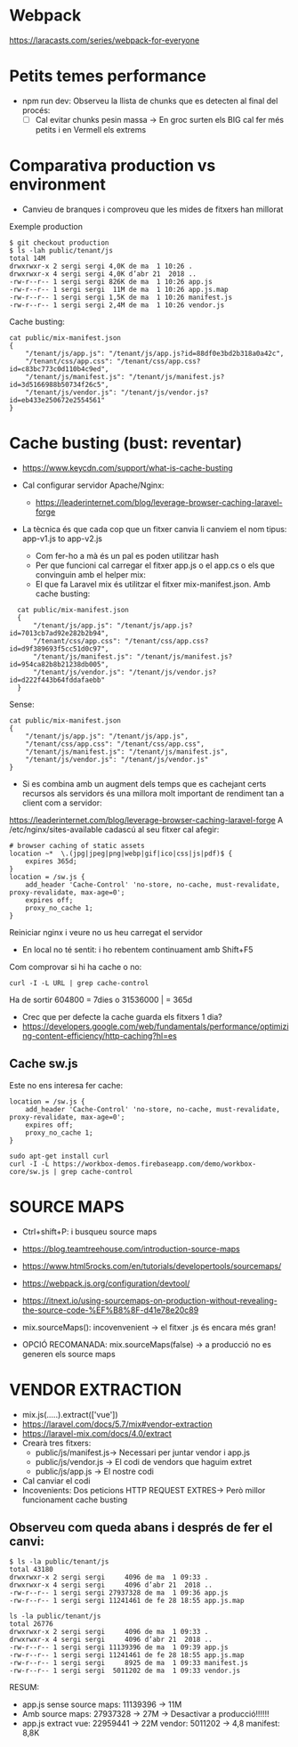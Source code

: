# Webpack

https://laracasts.com/series/webpack-for-everyone

# Petits temes performance

- npm run dev: Observeu la llista de chunks que es detecten al final del procés:
  - [ ] Cal evitar chunks pesin massa -> En groc surten els BIG cal fer més petits i en Vermell els extrems
  
# Comparativa production vs environment

- Canvieu de branques i comproveu que les mides de fitxers han millorat

Exemple production

```
$ git checkout production
$ ls -lah public/tenant/js 
total 14M
drwxrwxr-x 2 sergi sergi 4,0K de ma  1 10:26 .
drwxrwxr-x 4 sergi sergi 4,0K d’abr 21  2018 ..
-rw-r--r-- 1 sergi sergi 826K de ma  1 10:26 app.js
-rw-r--r-- 1 sergi sergi  11M de ma  1 10:26 app.js.map
-rw-r--r-- 1 sergi sergi 1,5K de ma  1 10:26 manifest.js
-rw-r--r-- 1 sergi sergi 2,4M de ma  1 10:26 vendor.js
```

Cache busting:
```
cat public/mix-manifest.json 
{
    "/tenant/js/app.js": "/tenant/js/app.js?id=88df0e3bd2b318a0a42c",
    "/tenant/css/app.css": "/tenant/css/app.css?id=c83bc773c0d110b4c9ed",
    "/tenant/js/manifest.js": "/tenant/js/manifest.js?id=3d5166988b50734f26c5",
    "/tenant/js/vendor.js": "/tenant/js/vendor.js?id=eb433e250672e2554561"
}
``` 

# Cache busting (bust: reventar)

- https://www.keycdn.com/support/what-is-cache-busting
- Cal configurar servidor Apache/Nginx:
  - https://leaderinternet.com/blog/leverage-browser-caching-laravel-forge
- La tècnica és que cada cop que un fitxer canvia li canviem el nom tipus: app-v1.js to app-v2.js
  -  Com fer-ho a mà és un pal es poden utilitzar hash
  - Per que funcioni cal carregar el fitxer app.js o el app.cs o els que convinguin amb el helper mix:
  
  <script src="{{ mix('/js/app.js') }}"></script>

  - El que fa Laravel mix és utilitzar el fitxer mix-manifest.json. Amb cache busting:

```
  cat public/mix-manifest.json
  {
      "/tenant/js/app.js": "/tenant/js/app.js?id=7013cb7ad92e282b2b94",
      "/tenant/css/app.css": "/tenant/css/app.css?id=d9f389693f5cc51d0c97",
      "/tenant/js/manifest.js": "/tenant/js/manifest.js?id=954ca82b8b21238db005",
      "/tenant/js/vendor.js": "/tenant/js/vendor.js?id=d222f443b64fddafaebb"
  }
```

Sense:
```
cat public/mix-manifest.json
{
    "/tenant/js/app.js": "/tenant/js/app.js",
    "/tenant/css/app.css": "/tenant/css/app.css",
    "/tenant/js/manifest.js": "/tenant/js/manifest.js",
    "/tenant/js/vendor.js": "/tenant/js/vendor.js"
}
```
- Si es combina amb un augment dels temps que es cachejant certs recursos als servidors és una millora molt important de rendiment 
tan a client com a servidor:
  
https://leaderinternet.com/blog/leverage-browser-caching-laravel-forge
A /etc/nginx/sites-available cadascú al seu fitxer cal afegir:

```
# browser caching of static assets
location ~*  \.(jpg|jpeg|png|webp|gif|ico|css|js|pdf)$ {
    expires 365d;
}
location = /sw.js {
    add_header 'Cache-Control' 'no-store, no-cache, must-revalidate, proxy-revalidate, max-age=0';
    expires off;
    proxy_no_cache 1;
}
```
Reiniciar nginx i veure no us heu carregat el servidor

- En local no té sentit: i ho rebentem continuament amb Shift+F5

Com comprovar si hi ha cache o no:

```
curl -I -L URL | grep cache-control
```

Ha de sortir 604800 = 7dies o 31536000 | = 365d

- Crec que per defecte la cache guarda els fitxers 1 dia?
- https://developers.google.com/web/fundamentals/performance/optimizing-content-efficiency/http-caching?hl=es

## Cache sw.js

Este no ens interesa fer cache:

```
location = /sw.js {
    add_header 'Cache-Control' 'no-store, no-cache, must-revalidate, proxy-revalidate, max-age=0';
    expires off;
    proxy_no_cache 1;
}
```

```
sudo apt-get install curl
curl -I -L https://workbox-demos.firebaseapp.com/demo/workbox-core/sw.js | grep cache-control
```


# SOURCE MAPS

- Ctrl+shift+P: i busqueu source maps
- https://blog.teamtreehouse.com/introduction-source-maps
- https://www.html5rocks.com/en/tutorials/developertools/sourcemaps/
- https://webpack.js.org/configuration/devtool/
- https://itnext.io/using-sourcemaps-on-production-without-revealing-the-source-code-%EF%B8%8F-d41e78e20c89

- mix.sourceMaps(): incovenvenient -> el fitxer .js és encara més gran!
- OPCIÓ RECOMANADA: mix.sourceMaps(false) -> a producció no es generen els source maps

# VENDOR EXTRACTION

- mix.js(.....).extract(['vue'])
- https://laravel.com/docs/5.7/mix#vendor-extraction
- https://laravel-mix.com/docs/4.0/extract
- Crearà tres fitxers:
  - public/js/manifest.js-> Necessari per juntar vendor i app.js
  - public/js/vendor.js -> El codi de vendors que haguim extret
  - public/js/app.js -> El nostre codi
- Cal canviar el codi
- Incovenients: Dos peticions HTTP REQUEST EXTRES-> Però millor funcionament cache busting

Observeu com queda abans i després de fer el canvi:
- 

```
$ ls -la public/tenant/js 
total 43180
drwxrwxr-x 2 sergi sergi     4096 de ma  1 09:33 .
drwxrwxr-x 4 sergi sergi     4096 d’abr 21  2018 ..
-rw-r--r-- 1 sergi sergi 27937328 de ma  1 09:36 app.js
-rw-r--r-- 1 sergi sergi 11241461 de fe 28 18:55 app.js.map
```

```
ls -la public/tenant/js
total 26776
drwxrwxr-x 2 sergi sergi     4096 de ma  1 09:33 .
drwxrwxr-x 4 sergi sergi     4096 d’abr 21  2018 ..
-rw-r--r-- 1 sergi sergi 11139396 de ma  1 09:39 app.js
-rw-r--r-- 1 sergi sergi 11241461 de fe 28 18:55 app.js.map
-rw-r--r-- 1 sergi sergi     8925 de ma  1 09:33 manifest.js
-rw-r--r-- 1 sergi sergi  5011202 de ma  1 09:33 vendor.js
```

RESUM:
- app.js sense source maps: 11139396 -> 11M
- Amb source maps: 27937328 -> 27M  -> Desactivar a producció!!!!!!
- app.js extract vue: 22959441 -> 22M vendor: 5011202 -> 4,8 manifest: 8,8K
